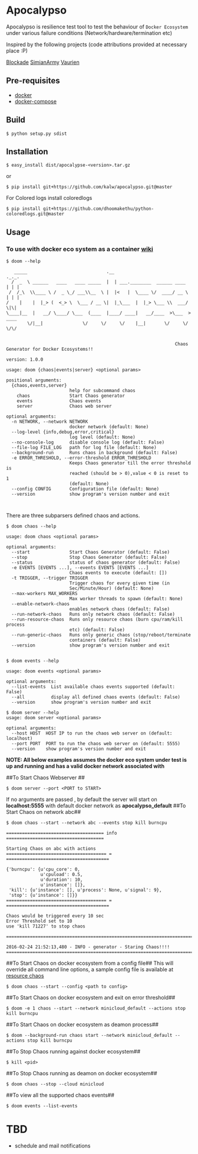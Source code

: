 # **Apocalypso** #

Apocalypso is resilience test tool to test the behaviour of `Docker Ecosystem` under various failure conditions (Network/hardware/termination etc)

Inspired by the following projects (code attributions provided at necessary place :P)

[Blockade](https://github.com/dcm-oss/blockade)
[SimianArmy](https://github.com/Netflix/SimianArmy)
[Vaurien](http://vaurien.readthedocs.io/en/1.8/)



## Pre-requisites ##
* [docker](https://docs.docker.com/engine/installation/)
* [docker-compose](https://docs.docker.com/compose/install/)

## Build ##
```
$ python setup.py sdist
```

## Installation ##
```
$ easy_install dist/apocalypse-<version>.tar.gz
```
or
```
$ pip install git+https://github.com/kalw/apocalypso.git@master
```
For Colored logs install coloredlogs
```
$ pip install git+https://github.com/dhoomakethu/python-coloredlogs.git@master
```

## Usage ##
### To use with docker eco system as a container [wiki](https://github.com/kalw/apocalypse/wiki)
```
$ doom --help

   _____                              .__                              ._._.
  /  _  \ ______   ____   ____ _____  |  | ___.________  ______ ____   | | |
 /  /_\  \\____ \ /  _ \_/ ___\\__  \ |  |<   |  \____ \/  ____/ __ \  | | |
/    |    |  |_> (  <_> \  \___ / __ \|  |_\___  |  |_> \___ \\  ___/   \|\|
\____|__  |   __/ \____/ \___  (____  |____/ ____|   __/____  >\___  >  ____
        \/|__|               \/     \/     \/    |__|       \/     \/   \/\/


                                                                Chaos Generator for Docker Ecosystems!!
                                                                version: 1.0.0

usage: doom {chaos|events|server} <optional params>

positional arguments:
  {chaos,events,server}
                        help for subcommand chaos
    chaos               Start Chaos generator
    events              Chaos events
    server              Chaos web server

optional arguments:
  -n NETWORK, --network NETWORK
                        docker network (default: None)
  --log-level {info,debug,error,critical}
                        log level (default: None)
  --no-console-log      disable console log (default: False)
  --file-log FILE_LOG   path for log file (default: None)
  --background-run      Runs chaos in background (default: False)
  -e ERROR_THRESHOLD, --error-threshold ERROR_THRESHOLD
                        Keeps Chaos generator till the error threshold is
                        reached (should be > 0),value < 0 is reset to 1
                        (default: None)
  --config CONFIG       Configuration file (default: None)
  --version             show program's version number and exit

  
```

There are three subparsers defined chaos and actions.

```
$ doom chaos --help

usage: doom chaos <optional params>

optional arguments:
  --start               Start Chaos Generator (default: False)
  --stop                Stop Chaos Generator (default: False)
  --status              status of chaos generator (default: False)
  -e EVENTS [EVENTS ...], --events EVENTS [EVENTS ...]
                        Chaos events to execute (default: [])
  -t TRIGGER, --trigger TRIGGER
                        Trigger chaos for every given time (in
                        Sec/Minute/Hour) (default: None)
  --max-workers MAX_WORKERS
                        Max worker threads to spawn (default: None)
  --enable-network-chaos
                        enables network chaos (default: False)
  --run-network-chaos   Runs only network chaos (default: False)
  --run-resource-chaos  Runs only resource chaos (burn cpu/ram/kill process
                        etc) (default: False)
  --run-generic-chaos   Runs only generic chaos (stop/reboot/terminate
                        containers (default: False)
  --version             show program's version number and exit


```

```
$ doom events --help

usage: doom events <optional params>

optional arguments:
  --list-events  List available chaos events supported (default: False)
  --all          display all defined chaos events (default: False)
  --version      show program's version number and exit
```

```
$ doom server --help
usage: doom server <optional params>

optional arguments:
  --host HOST  HOST IP to run the chaos web server on (default: localhost)
  --port PORT  PORT to run the chaos web server on (default: 5555)
  --version    show program's version number and exit
```
**NOTE: All below examples assumes the docker eco system under test is up and running and has a valid docker network associated with**

##To Start Chaos Webserver ##
```
$ doom server --port <PORT to START>

```
If no arguments are passed , by default the server will start on **localhost:5555** with default docker network as **apocalypso_default**
##To Start Chaos on network abc##
```
$ doom chaos --start --network abc --events stop kill burncpu

===================================== info =====================================

Starting Chaos on abc with actions
====================================== = =======================================

{'burncpu': {u'cpu_core': 0,
             u'cpuload': 0.5,
             u'duration': 10,
             u'instance': []},
 'kill': {u'instance': [], u'process': None, u'signal': 9},
 'stop': {u'instance': []}}
====================================== = =======================================

Chaos would be triggered every 10 sec
Error Threshold set to 10
use 'kill 71227' to stop chaos

================================================================================

2016-02-24 21:52:13,480 - INFO - generator - Staring Chaos!!!!
================================================================================

```

##To Start Chaos on docker ecosystem from a config file##
This will override all command line options, a sample config file is available at 
[resource chaos](config/chaos_complete.yml)

```
$ doom chaos --start --config <path to config>
```

##To Start Chaos on docker ecosystem and exit on error threshold##
```
$ doom -e 1 chaos --start --network minicloud_default --actions stop kill burncpu
```

##To Start Chaos on docker ecosystem as deamon process##
```
$ doom --background-run chaos start --network minicloud_default --actions stop kill burncpu
```

##To Stop Chaos running against docker ecosystem##
```
$ kill <pid>
```

##To Stop Chaos running as deamon on docker ecosystem##
```
$ doom chaos --stop --cloud minicloud
```

##To view all the supported chaos events##
```
$ doom events --list-events
```

# **TBD** #
* schedule and mail notifications
